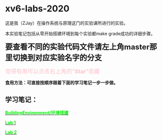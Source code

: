 # xv6-labs-2020

这是我（ZJay）在操作系统与原理这门的实验课所进行的实验。

本实验笔记包括从零开始搭建环境到每个实验都make grade成功的详细步骤。

<font size = 5>**要查看不同的实验代码文件请左上角master那里切换到对应实验名字的分支**</font>

<font color = pink size = 4>觉得有用可以点击右上角的"**Star**"收藏</font>

**食用方法：可直接按顺序跟着下面的学习笔记一步一步做。**

## 学习笔记：

**[<font color = green1>BuildingEnvironment/环境搭建](/Note/BuildingEnvironment.md)**

**[<font color = green1>Lab 1](/Note/MIT%206.S081%20Fall%202020%20Lab%201.md)**

**[<font color = green1>Lab 2](/Note/MIT%206.S081%20Fall%202020%20Lab%202.md)**
